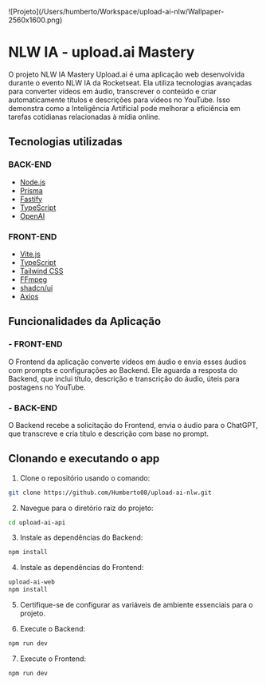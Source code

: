 ![Projeto](/Users/humberto/Workspace/upload-ai-nlw/Wallpaper- 2560x1600.png)

# NLW IA - upload.ai Mastery #


O projeto NLW IA Mastery Upload.ai é uma aplicação web desenvolvida durante o evento NLW IA da Rocketseat. Ela utiliza tecnologias avançadas para converter vídeos em áudio, transcrever o conteúdo e criar automaticamente títulos e descrições para vídeos no YouTube. Isso demonstra como a Inteligência Artificial pode melhorar a eficiência em tarefas cotidianas relacionadas à mídia online.

## Tecnologias utilizadas ##

### BACK-END ###

- [Node.js](https://nodejs.org/)
- [Prisma](https://prisma.io/)
- [Fastify](https://fastify.io/)
- [TypeScript](https://www.typescriptlang.org/)
- [OpenAI](https://openai.com/)


### FRONT-END ###

- [Vite.js](https://vitejs.dev/)
- [TypeScript](https://www.typescriptlang.org/)
- [Tailwind CSS](https://tailwindcss.com/)
- [FFmpeg](https://www.ffmpeg.org/)
- [shadcn/ui](https://ui.shadcn.com/)
- [Axios](https://axios-http.com/)

## Funcionalidades da Aplicação ##

### - FRONT-END ###

O Frontend da aplicação converte vídeos em áudio e envia esses áudios com prompts e configurações ao Backend. Ele aguarda a resposta do Backend, que inclui título, descrição e transcrição do áudio, úteis para postagens no YouTube.

### - BACK-END ###

O Backend recebe a solicitação do Frontend, envia o áudio para o ChatGPT, que transcreve e cria título e descrição com base no prompt.

## Clonando e executando o app ##

1. Clone o repositório usando o comando:

```bash
git clone https://github.com/Humberto08/upload-ai-nlw.git
```

2. Navegue para o diretório raiz do projeto:

```bash
cd upload-ai-api
```

3. Instale as dependências do Backend:

```bash
npm install
```

4. Instale as dependências do Frontend:

```bash
upload-ai-web
npm install
```

5. Certifique-se de configurar as variáveis de ambiente essenciais para o projeto.

6. Execute o Backend:

```bash
npm run dev
```

7. Execute o Frontend:

```bash
npm run dev
```





